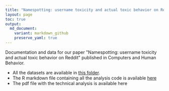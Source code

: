 ```yaml
---
title: "Namespotting: username toxicity and actual toxic behavior on Reddit"
layout: page
toc: true
output:
  md_document:
    variant: markdown_github
    preserve_yaml: true
---
```


Documentation and data for our paper "Namespotting: username toxicity and actual toxic behavior on Reddit" published in Computers and Human Behavior.


- All the datasets are available in [this folder](https://drive.google.com/drive/folders/1Yqq8TPLR3yMPx18n9oEOpHbEzcWae9Vw?usp=sharing).
- The R markdown file containing all the analysis code is available [here](https://raw.githubusercontent.com/rfl-urbaniak/namespotting/main/namespottingTechnical.Rmd)
- The pdf file with the technical analysis is available here


